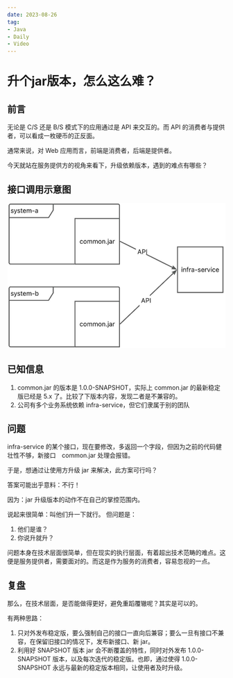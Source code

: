 ```yaml
---
date: 2023-08-26
tag:
- Java
- Daily
- Video
---
```


# 升个jar版本，怎么这么难？

## 前言
无论是 C/S 还是 B/S 模式下的应用通过是 API 来交互的。而 API 的消费者与提供者，可以看成一枚硬币的正反面。

通常来说，对 Web 应用而言，前端是消费者，后端是提供者。

今天就站在服务提供方的视角来看下，升级依赖版本，遇到的难点有哪些？

<!-- more -->

## 接口调用示意图
![](https://raw.githubusercontent.com/levy9527/image-holder/main/md-image-kit/1693060849195-8f65efab-8c15-4731-bf8e-10645785f0f5.jpeg)

## 已知信息

1. common.jar 的版本是 1.0.0-SNAPSHOT，实际上 common.jar 的最新稳定版已经是 5.x 了。比较了下版本内容，发现二者是不兼容的。
2. 公司有多个业务系统依赖 infra-service，但它们隶属于别的团队

## 问题
infra-service 的某个接口，现在要修改，多返回一个字段，但因为之前的代码健壮性不够，新接口　common.jar 处理会报错。

于是，想通过让使用方升级 jar 来解决，此方案可行吗？

答案可能出乎意料：不行！

因为：jar 升级版本的动作不在自己的掌控范围内。

说起来很简单：叫他们升一下就行。
但问题是：

1. 他们是谁？
2. 你说升就升？

问题本身在技术层面很简单，但在现实的执行层面，有着超出技术范畴的难点。这便是服务提供者，需要面对的。而这是作为服务的消费者，容易忽视的一点。

## 复盘
那么，在技术层面，是否能做得更好，避免重蹈覆辙呢？其实是可以的。

有两种思路：

1. 只对外发布稳定版，要么强制自己的接口一直向后兼容；要么一旦有接口不兼容，在保留旧接口的情况下，发布新接口、新 jar。
2. 利用好 SNAPSHOT 版本 jar 会不断覆盖的特性，同时对外发布 1.0.0-SNAPSHOT 版本，以及每次迭代的稳定版。也即，通过使得 1.0.0-SNAPSHOT 永远与最新的稳定版本相同，让使用者及时升级。

<BiliBili bvid="BV18G411d7gR" />





